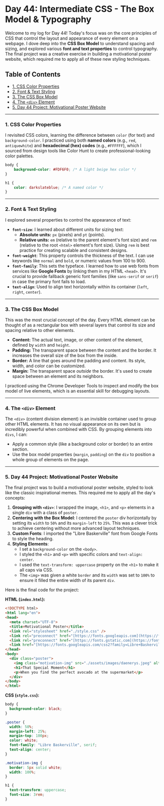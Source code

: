 # Day 44: Intermediate CSS - The Box Model & Typography

Welcome to my log for Day 44! Today's focus was on the core principles of CSS that control the layout and appearance of every element on a webpage. I dove deep into the **CSS Box Model** to understand spacing and sizing, and explored various **font and text properties** to control typography. The final project was a creative exercise in building a motivational poster website, which required me to apply all of these new styling techniques.

## Table of Contents
- [1. CSS Color Properties](#1-css-color-properties)
- [2. Font & Text Styling](#2-font--text-styling)
- [3. The CSS Box Model](#3-the-css-box-model)
- [4. The `<div>` Element](#4-the-div-element)
- [5. Day 44 Project: Motivational Poster Website](#5-day-44-project-motivational-poster-website)

---

### 1. CSS Color Properties
I revisited CSS colors, learning the difference between `color` (for text) and `background-color`. I practiced using both **named colors** (e.g., `red`, `antiquewhite`) and **hexadecimal (hex) codes** (e.g., `#FFFFFF`), which I sourced from design tools like Color Hunt to create professional-looking color palettes.

```css
body {
    background-color: #FDF6F0; /* A light beige hex color */
}

h1 {
    color: darkslateblue; /* A named color */
}
```

---

### 2. Font & Text Styling
I explored several properties to control the appearance of text:

-   **`font-size`**: I learned about different units for sizing text:
    -   **Absolute units:** `px` (pixels) and `pt` (points).
    -   **Relative units:** `em` (relative to the parent element's font size) and `rem` (relative to the root `<html>` element's font size). Using `rem` is best practice for creating scalable and consistent designs.
-   **`font-weight`**: This property controls the thickness of the text. I can use keywords like `normal` and `bold`, or numeric values from 100 to 900.
-   **`font-family`**: This sets the typeface. I learned how to use web fonts from services like **Google Fonts** by linking them in my HTML `<head>`. It's crucial to provide fallback generic font families (like `sans-serif` or `serif`) in case the primary font fails to load.
-   **`text-align`**: Used to align text horizontally within its container (`left`, `right`, `center`).

---

### 3. The CSS Box Model
This was the most crucial concept of the day. Every HTML element can be thought of as a rectangular box with several layers that control its size and spacing relative to other elements.


-   **Content:** The actual text, image, or other content of the element, defined by `width` and `height`.
-   **Padding:** The transparent space between the content and the border. It increases the overall size of the box from the inside.
-   **Border:** A line that goes around the padding and content. Its style, width, and color can be customized.
-   **Margin:** The transparent space *outside* the border. It's used to create space between an element and its neighbors.

I practiced using the Chrome Developer Tools to inspect and modify the box model of live elements, which is an essential skill for debugging layouts.

---

### 4. The `<div>` Element
The `<div>` (content division element) is an invisible container used to group other HTML elements. It has no visual appearance on its own but is incredibly powerful when combined with CSS. By grouping elements into `divs`, I can:
-   Apply a common style (like a background color or border) to an entire section.
-   Use the box model properties (`margin`, `padding`) on the `div` to position a whole group of elements on the page.

---

### 5. Day 44 Project: Motivational Poster Website
The final project was to build a motivational poster website, styled to look like the classic inspirational memes. This required me to apply all the day's concepts:

1.  **Grouping with `<div>`**: I wrapped the image, `<h1>`, and `<p>` elements in a single `div` with a class of `poster`.
2.  **Centering with the Box Model**: I centered the `poster` div horizontally by setting its `width` to `50%` and its `margin-left` to `25%`. This was a clever trick to achieve centering without more advanced layout techniques.
3.  **Custom Fonts**: I imported the "Libre Baskerville" font from Google Fonts to style the heading.
4.  **Styling Elements**:
    -   I set a `background-color` on the `<body>`.
    -   I styled the `<h1>` and `<p>` with specific colors and `text-align: center`.
    -   I used the `text-transform: uppercase` property on the `<h1>` to make it all caps via CSS.
    -   The `<img>` was given a white `border` and its `width` was set to `100%` to ensure it filled the entire width of its parent `div`.

Here is the final code for the project:

**HTML (`index.html`):**
```html
<!DOCTYPE html>
<html lang="en">
<head>
  <meta charset="UTF-8">
  <title>Motivational Poster</title>
  <link rel="stylesheet" href="./style.css" />
  <link rel="preconnect" href="[https://fonts.googleapis.com](https://fonts.googleapis.com)">
  <link rel="preconnect" href="[https://fonts.gstatic.com](https://fonts.gstatic.com)" crossorigin>
  <link href="[https://fonts.googleapis.com/css2?family=Libre+Baskerville&display=swap](https://fonts.googleapis.com/css2?family=Libre+Baskerville&display=swap)" rel="stylesheet">
</head>
<body>
  <div class="poster">
    <img class="motivation-img" src="./assets/images/daenerys.jpeg" alt="Daenerys Targaryen holding a dragon egg">
    <h1>That Special Moment</h1>
    <p>When you find the perfect avocado at the supermarket</p>
  </div>
</body>
</html>
```

**CSS (`style.css`):**
```css
body {
  background-color: black;
}

.poster {
  width: 50%;
  margin-left: 25%;
  margin-top: 100px;
  color: white;
  font-family: "Libre Baskerville", serif;
  text-align: center;
}

.motivation-img {
  border: 5px solid white;
  width: 100%;
}

h1 {
  text-transform: uppercase;
  font-size: 3rem;
}
```